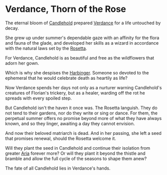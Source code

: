 # Verdance, Thorn of the Rose

The eternal bloom of [Candlehold](../../regions/rathe/aria/the-land-of-legends.md#candlehold) prepared [Verdance](../../heroes-of-rathe/verdance-about.md) for a life untouched by decay.

She grew up under summer's dependable gaze with an affinity for the flora and fauna of the glade, and developed her skills as a wizard in accordance with the natural laws set by the [Rosetta](~Rosetta).

For Verdance, Candlehold is as beautiful and free as the wildflowers that adorn her gown.

Which is why she despises the [Harbinger](../../heroes-of-rathe/florian-about.md). Someone so devoted to the ephemeral that he would celebrate death as heartily as life?

Now Verdance spends her days not only as a nurturer warning Candlehold's creatures of Florian's trickery, but as a healer, warding off the rot he spreads with every spoiled step.

But Candlehold isn't the haven it once was. The Rosetta languish. They do not tend to their gardens, nor do they write or sing or dance. For them, the perpetual summer offers no promise beyond more of what they have always known, and so they linger, awaiting a day they cannot envision.

And now their beloved matriarch is dead.
And in her passing, she left a seed that promises renewal, should the Rosetta welcome it.

Will they plant the seed in Candlehold and continue their isolation from greater [Aria](../../regions/rathe/aria/aria.md) forever more? Or will they plant it beyond the thistle and bramble and allow the full cycle of the seasons to shape them anew?

The fate of all Candlehold lies in Verdance's hands.
